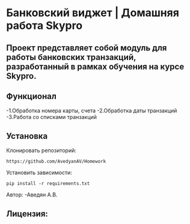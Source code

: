 # Банковский виджет | Домашняя работа Skypro
## Проект представляет собой модуль для работы банковских транзакций, разработанный в рамках обучения на курсе Skypro.


## Функционал
-1.Обработка номера карты, счета
-2.Обработка даты транзакций
-3.Работа со списками транзакций


## Установка
Клонировать репозиторий:
```
https://github.com/AvedyanAV/Homework
```

Установить зависимости:
```
pip install -r requirements.txt
```


Автор:
-Аведян А.В.


Лицензия:
-
